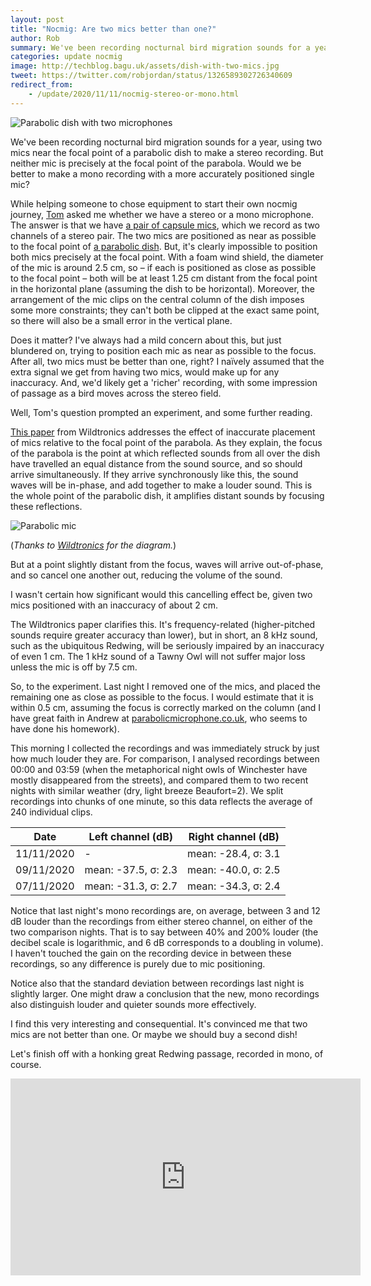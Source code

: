 ```yaml
---
layout: post
title: "Nocmig: Are two mics better than one?"
author: Rob
summary: We've been recording nocturnal bird migration sounds for a year, using two mics near the focal point of a parabolic dish to make a stereo recording. But neither mic is precisely at the focal point of the parabola. Would we be better to make a mono recording with a more accurately positioned single mic?
categories: update nocmig
image: http://techblog.bagu.uk/assets/dish-with-two-mics.jpg
tweet: https://twitter.com/robjordan/status/1326589302726340609
redirect_from:
    - /update/2020/11/11/nocmig-stereo-or-mono.html
---
```

![Parabolic dish with two microphones](http://techblog.bagu.uk/assets/dish-with-two-mics.jpg)

We've been recording nocturnal bird migration sounds for a year, using two mics near the focal point of a parabolic dish to make a stereo recording. But neither mic is precisely at the focal point of the parabola. Would we be better to make a mono recording with a more accurately positioned single mic?

While helping someone to chose equipment to start their own nocmig journey, [Tom](https://twitter.com/tomjbirding) asked me whether we have a stereo or a mono microphone. The answer is that we have [a pair of capsule mics](https://micbooster.com/clippy-microphones/99-xlr-stereo-clippy-em172-microphone.html), which we record as two channels of a stereo pair. The two mics are positioned as near as possible to the focal point of [a parabolic dish](https://parabolicmicrophone.co.uk/). But, it's clearly impossible to position both mics precisely at the focal point. With a foam wind shield, the diameter of the mic is around 2.5 cm, so &ndash; if each is positioned as close as possible to the focal point &ndash; both will be at least 1.25 cm distant from the focal point in the horizontal plane (assuming the dish to be horizontal). Moreover, the arrangement of the mic clips on the central column of the dish imposes some more constraints; they can't both be clipped at the exact same point, so there will also be a small error in the vertical plane.

Does it matter? I've always had a mild concern about this, but just blundered on, trying to position each mic as near as possible to the focus. After all, two mics must be better than one, right? I naïvely assumed that the extra signal we get from having two mics, would make up for any inaccuracy. And, we'd likely get a 'richer' recording, with some impression of passage as a bird moves across the stereo field. 

Well, Tom's question prompted an experiment, and some further reading.

[This paper](https://www.wildtronics.com/parabolicaccuracy.html) from Wildtronics addresses the effect of inaccurate placement of mics relative to the focal point of the parabola. As they explain, the focus of the parabola is the point at which reflected sounds from all over the dish have travelled an equal distance from the sound source, and so should arrive simultaneously. If they arrive synchronously like this, the sound waves will be in-phase, and add together to make a louder sound. This is the whole point of the parabolic dish, it amplifies distant sounds by focusing these reflections.

![Parabolic mic](https://www.wildtronics.com/images/parabolic%20reflector.png)

(*Thanks to [Wildtronics](https://www.wildtronics.com) for the diagram.*)

But at a point slightly distant from the focus, waves will arrive out-of-phase, and so cancel one another out, reducing the volume of the sound.

I wasn't certain how significant would this cancelling effect be, given two mics positioned with an inaccuracy of about 2 cm.

The Wildtronics paper clarifies this. It's frequency-related (higher-pitched sounds require greater accuracy than lower), but in short, an 8  kHz sound, such as the ubiquitous Redwing, will be seriously impaired by an inaccuracy of even 1 cm. The 1  kHz sound of a Tawny Owl will not suffer major loss unless the mic is off by 7.5 cm.

So, to the experiment. Last night I removed one of the mics, and placed the remaining one as close as possible to the focus. I would estimate that it is within 0.5 cm, assuming the focus is correctly marked on the column (and I have great faith in Andrew at [parabolicmicrophone.co.uk](parabolicmicrophone.co.uk), who seems to have done his homework).

This morning I collected the recordings and was immediately struck by just how much louder they are. For comparison, I analysed recordings between 00:00 and 03:59 (when the metaphorical night owls of Winchester have mostly disappeared from the streets), and compared them to two recent nights with similar weather (dry, light breeze Beaufort=2). We split recordings into chunks of one minute, so this data reflects the average of 240 individual clips.

|Date|Left channel (dB)|Right channel (dB)|
|----|---------------|----------------|
|11/11/2020| - | mean: -28.4, &sigma;: 3.1|
|09/11/2020| mean: -37.5, &sigma;: 2.3 |  mean: -40.0, &sigma;: 2.5 |
|07/11/2020| mean: -31.3, &sigma;: 2.7 |  mean: -34.3, &sigma;: 2.4 |

Notice that last night's mono recordings are, on average, between 3 and 12 dB louder than the recordings from either stereo channel, on either of the two comparison nights. That is to say between 40% and 200% louder (the decibel scale is logarithmic, and 6 dB corresponds to a doubling in volume). I haven't touched the gain on the recording device in between these recordings, so any difference is purely due to mic positioning.

Notice also that the standard deviation between recordings last night is slightly larger. One might draw a conclusion that the new, mono recordings also distinguish louder and quieter sounds more effectively.

I find this very interesting and consequential. It's convinced me that two mics are not better than one. Or maybe we should buy a second dish!

Let's finish off with a honking great Redwing passage, recorded in mono, of course.

<iframe width="560" height="315" src="https://www.youtube.com/embed/GbA60fORg7Y" frameborder="0" allow="accelerometer; autoplay; clipboard-write; encrypted-media; gyroscope; picture-in-picture" allowfullscreen></iframe>